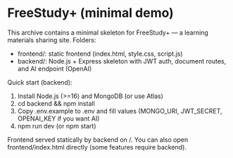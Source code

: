 # FreeStudy+ (minimal demo)

This archive contains a minimal skeleton for FreeStudy+ — a learning materials sharing site.
Folders:
- frontend/: static frontend (index.html, style.css, script.js)
- backend/: Node.js + Express skeleton with JWT auth, document routes, and AI endpoint (OpenAI)

Quick start (backend):
1. Install Node.js (>=16) and MongoDB (or use Atlas)
2. cd backend && npm install
3. Copy .env.example to .env and fill values (MONGO_URI, JWT_SECRET, OPENAI_KEY if you want AI)
4. npm run dev  (or npm start)

Frontend served statically by backend on /. You can also open frontend/index.html directly (some features require backend).
